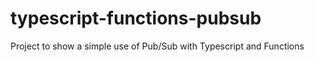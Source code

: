 # typescript-functions-pubsub
Project to show a simple use of Pub/Sub with Typescript and Functions

